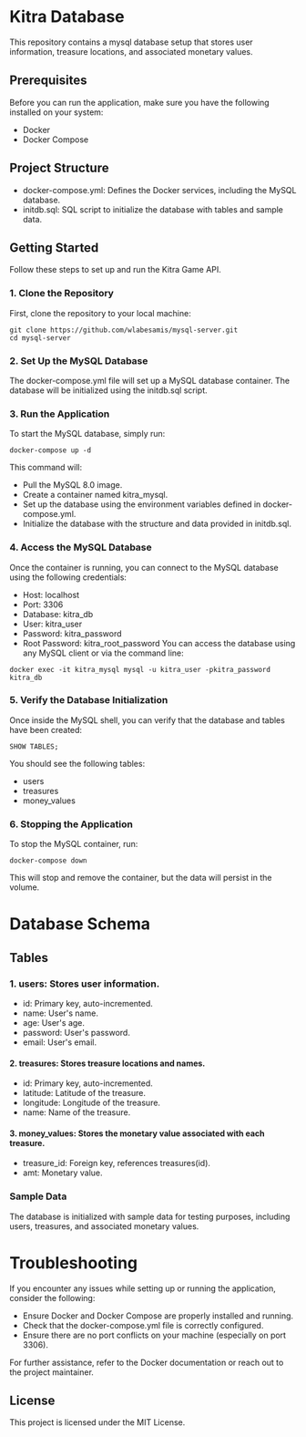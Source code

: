 # Kitra Database
This repository contains a mysql database setup that stores user information, treasure locations, and associated monetary values.

## Prerequisites
Before you can run the application, make sure you have the following installed on your system:

- Docker
- Docker Compose

## Project Structure
- docker-compose.yml: Defines the Docker services, including the MySQL database.
- initdb.sql: SQL script to initialize the database with tables and sample data.

## Getting Started
Follow these steps to set up and run the Kitra Game API.

### 1. Clone the Repository
First, clone the repository to your local machine:
```
git clone https://github.com/wlabesamis/mysql-server.git
cd mysql-server
```
### 2. Set Up the MySQL Database
The docker-compose.yml file will set up a MySQL database container. The database will be initialized using the initdb.sql script.

### 3. Run the Application
To start the MySQL database, simply run:

```
docker-compose up -d
```
This command will:

- Pull the MySQL 8.0 image.
- Create a container named kitra_mysql.
- Set up the database using the environment variables defined in docker-compose.yml.
- Initialize the database with the structure and data provided in initdb.sql.


### 4. Access the MySQL Database
Once the container is running, you can connect to the MySQL database using the following credentials:

- Host: localhost
- Port: 3306
- Database: kitra_db
- User: kitra_user
- Password: kitra_password
- Root Password: kitra_root_password
You can access the database using any MySQL client or via the command line:

```
docker exec -it kitra_mysql mysql -u kitra_user -pkitra_password kitra_db
```

### 5. Verify the Database Initialization
Once inside the MySQL shell, you can verify that the database and tables have been created:

```
SHOW TABLES;
```

You should see the following tables:

- users
- treasures
- money_values

### 6. Stopping the Application
To stop the MySQL container, run:

```
docker-compose down
```

This will stop and remove the container, but the data will persist in the volume.

# Database Schema
## Tables
### 1. users: Stores user information.

- id: Primary key, auto-incremented.
- name: User's name.
- age: User's age.
- password: User's password.
- email: User's email.

#### 2. treasures: Stores treasure locations and names.

- id: Primary key, auto-incremented.
- latitude: Latitude of the treasure.
- longitude: Longitude of the treasure.
- name: Name of the treasure.

#### 3. money_values: Stores the monetary value associated with each treasure.

- treasure_id: Foreign key, references treasures(id).
- amt: Monetary value.

### Sample Data
The database is initialized with sample data for testing purposes, including users, treasures, and associated monetary values.

# Troubleshooting
If you encounter any issues while setting up or running the application, consider the following:

- Ensure Docker and Docker Compose are properly installed and running.
- Check that the docker-compose.yml file is correctly configured.
- Ensure there are no port conflicts on your machine (especially on port 3306).

For further assistance, refer to the Docker documentation or reach out to the project maintainer.

## License
This project is licensed under the MIT License.